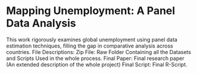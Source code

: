 # Mapping Unemployment: A Panel Data Analysis
This work rigorously examines global unemployment using panel data estimation techniques, filling the gap in comparative analysis across countries.
File Descriptions:
Zip File: Raw Folder Containing all the Datasets and Scripts Used in the whole process.
Final Paper: Final research paper (An extended description of the whole project)
Final Script: Final R-Script.

